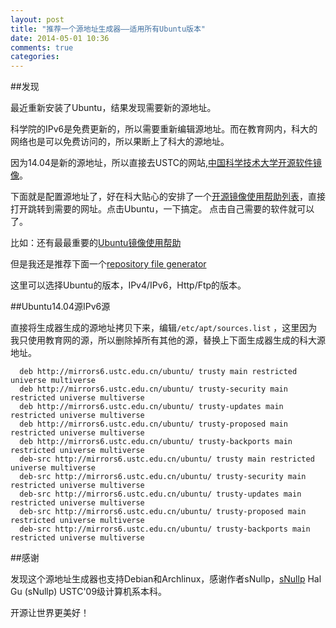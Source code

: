 ```yaml
---
layout: post
title: "推荐一个源地址生成器——适用所有Ubuntu版本"
date: 2014-05-01 10:36
comments: true
categories: 
---
```


##发现

最近重新安装了Ubuntu，结果发现需要新的源地址。

科学院的IPv6是免费更新的，所以需要重新编辑源地址。而在教育网内，科大的网络也是可以免费访问的，所以果断上了科大的源地址。

<!--more-->


因为14.04是新的源地址，所以直接去USTC的网站,[中国科学技术大学开源软件镜像](http://mirrors.ustc.edu.cn/)。

下面就是配置源地址了，好在科大贴心的安排了一个[开源镜像使用帮助列表](https://lug.ustc.edu.cn/wiki/mirrors/help)，直接打开跳转到需要的网址。点击Ubuntu，一下搞定。
点击自己需要的软件就可以了。

比如：还有最最重要的[Ubuntu镜像使用帮助](https://lug.ustc.edu.cn/wiki/mirrors/help/ubuntu)

但是我还是推荐下面一个[repository file generator](https://lug.ustc.edu.cn/repogen/)

这里可以选择Ubuntu的版本，IPv4/IPv6，Http/Ftp的版本。

##Ubuntu14.04源IPv6源

直接将生成器生成的源地址拷贝下来，编辑`/etc/apt/sources.list` ，这里因为我只使用教育网的源，所以删除掉所有其他的源，替换上下面生成器生成的科大源地址。

~~~~~~~~~~~~~~~~~~~~~~~~~~~~~~~~~~~~~~~~~~~~~~~~~~~~~~~~~~~~~~~~~~~~~~~~~~~~~~~~~~~~~~~~~~~~~~~~~~~~~
  deb http://mirrors6.ustc.edu.cn/ubuntu/ trusty main restricted universe multiverse
  deb http://mirrors6.ustc.edu.cn/ubuntu/ trusty-security main restricted universe multiverse
  deb http://mirrors6.ustc.edu.cn/ubuntu/ trusty-updates main restricted universe multiverse
  deb http://mirrors6.ustc.edu.cn/ubuntu/ trusty-proposed main restricted universe multiverse
  deb http://mirrors6.ustc.edu.cn/ubuntu/ trusty-backports main restricted universe multiverse
  deb-src http://mirrors6.ustc.edu.cn/ubuntu/ trusty main restricted universe multiverse
  deb-src http://mirrors6.ustc.edu.cn/ubuntu/ trusty-security main restricted universe multiverse
  deb-src http://mirrors6.ustc.edu.cn/ubuntu/ trusty-updates main restricted universe multiverse
  deb-src http://mirrors6.ustc.edu.cn/ubuntu/ trusty-proposed main restricted universe multiverse
  deb-src http://mirrors6.ustc.edu.cn/ubuntu/ trusty-backports main restricted universe multiverse
~~~~~~~~~~~~~~~~~~~~~~~~~~~~~~~~~~~~~~~~~~~~~~~~~~~~~~~~~~~~~~~~~~~~~~~~~~~~~~~~~~~~~~~~~~~~~~~~~~~~~


##感谢

发现这个源地址生成器也支持Debian和Archlinux，感谢作者sNullp，[sNullp](https://lug.ustc.edu.cn/wiki/snullp/start)  Hal Gu (sNullp)
USTC'09级计算机系本科。

开源让世界更美好！
